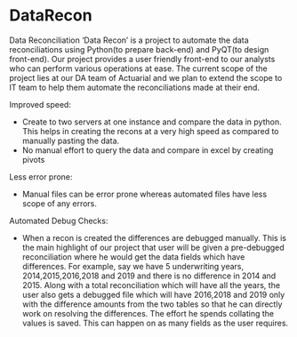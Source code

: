 # DataRecon
Data Reconciliation
‘Data Recon’ is a project to automate the data reconciliations using Python(to prepare back-end) and PyQT(to design front-end). Our project provides a user friendly front-end to our analysts who can perform various operations at ease. The current scope of the project lies at our DA team of Actuarial and we plan to extend the scope to IT team to help them automate the reconciliations made at their end.

Improved speed:
- Create to two servers at one instance and compare the data in python. This helps in creating the recons at a very high speed as compared to manually pasting the data.
- No manual effort to query the data and compare in excel by creating pivots
		
Less error prone: 
- Manual files can be error prone whereas automated files have less scope of any errors. 
	
Automated Debug Checks:
- When a recon is created the differences are debugged manually. This is the main highlight of our project that user will be given a pre-debugged reconciliation where he would get the data fields which have differences. For example, say we have 5 underwriting years, 2014,2015,2016,2018 and 2019 and there is no difference in 2014 and 2015.  Along with a total reconciliation which will have all the years, the user also gets a debugged file which will have 2016,2018 and 2019 only with the difference amounts from the two tables so that he can directly work on resolving the differences. The effort he spends collating the values is saved. This can happen on as many fields as the user requires. 
